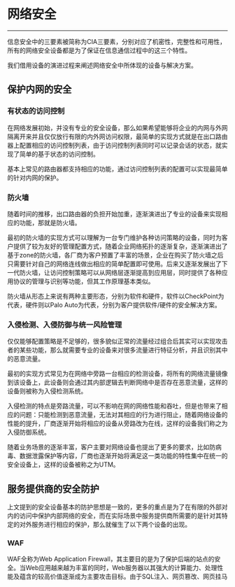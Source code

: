 # 网络安全

---

信息安全中的三要素被简称为CIA三要素，分别对应了机密性，完整性和可用性，所有的网络安全设备都是为了保证在信息通信过程中的这三个特性。

我们借用设备的演进过程来阐述网络安全中所体现的设备与解决方案。

## 保护内网的安全

### 有状态的访问控制
在网络发展初始，并没有专业的安全设备，那么如果希望能够将企业的内网与外网隔离开来并且仅仅放行有限的内外网访问权限，最简单的实现方式就是在出口路由器上配置相应的访问控制列表，由于访问控制列表同时可以记录会话的状态，就实现了简单的基于状态的访问控制。

基本上常见的路由器都支持相应的功能，通过访问控制列表的配置可以实现最简单的针对内网的保护。

### 防火墙
随着时间的推移，出口路由器的负担开始加重，逐渐演进出了专业的设备来实现相应的功能，那就是防火墙。

最初的防火墙的实现方式可以理解为一台专门维护各种访问策略的设备，同时为客户提供了较为友好的管理配置方式，随着企业网络拓扑的逐渐复杂，逐渐演进出了基于zone的防火墙，各厂商为客户预置了丰富的场景，企业在购买了防火墙之后只需要针对自己的网络连线做出相应的简单配置即可使用。后来又逐渐发展出了下一代防火墙，让访问控制策略可以从网络层逐渐提高到应用层，同时提供了各种应用协议的管理与识别等功能，但其工作原理基本类似。

防火墙从形态上来说有两种主要形态，分别为软件和硬件，软件以CheckPoint为代表，硬件则以Palo Auto为代表，分别为客户提供软件/硬件的安全解决方案。

### 入侵检测、入侵防御与统一风险管理
仅仅能够配置策略是不足够的，很多貌似正常的流量经过组合后其实可以实现攻击者的某些功能，那么就需要专业的设备来对很多流量进行特征分析，并且识别其中的恶意流量。

最初的实现方式常见为在网络中旁路一台相应的检测设备，将所有的网络流量镜像到该设备上，此设备则会通过其内部逻辑去判断网络中是否存在恶意流量，这样的设备则被称为入侵检测系统。

入侵检测的特点是旁路流量，可以不影响在网的网络性能和吞吐，但是也带来了相应的问题：只能检测到恶意流量，无法对其相应的行为进行阻止，随着网络设备的性能的提升，厂商逐渐开始将相应的设备从旁路改为在线，这样的设备我们称之为入侵防御系统。

随着业务场景的逐渐丰富，客户主要对网络设备也提出了更多的要求，比如防病毒、数据泄露保护等内容，厂商也逐渐开始将满足这一类功能的特性集中在统一的安全设备上，这样的设备被称之为UTM。

## 服务提供商的安全防护
上文提到的安全设备基本的防护思想是一致的，更多的重点是为了在有限的外部对内的访问中保护内部网络的安全，而在实际场景中服务提供商所需要的是针对其特定的对外服务进行相应的保护，那么就催生了以下两个设备的出现。

### WAF

WAF全称为Web Application Firewall，其主要目的是为了保护后端的站点的安全。当Web应用越来越为丰富的同时，Web服务器以其强大的计算能力、处理性能及蕴含的较高价值逐渐成为主要攻击目标。由于SQL注入、网页篡改、网页挂马

